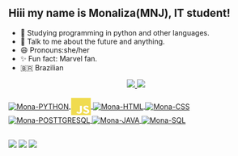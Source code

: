 ## Hiii my name is Monaliza(MNJ), IT student!

- 🌱 Studying programming in python and other languages.
- 💬 Talk to me about the future and anything.
- 😄 Pronouns:she/her
- ✨ Fun fact: Marvel fan.
- 🇧🇷 Brazilian

<div align="center">
  <a href="https://github.com/MNJ17">
  <img height="180em" src="https://github-readme-stats.vercel.app/api?username=MNJ17&show_icons=true&theme=dracula&include_all_commits=true&count_private=true"/>
  <img height="180em" src="https://github-readme-stats.vercel.app/api/top-langs/?username=MNJ17&layout=compact&langs_count=7&theme=dracula"/>
</div>
<div style="display: inline_block"><br>
  <img align="center" alt="Mona-PYTHON" height="40" width="40" src="https://cdn.jsdelivr.net/gh/devicons/devicon/icons/python/python-original-wordmark.svg">
  <img align="center" alt="Mona-JS" height="35" width="40" src="https://raw.githubusercontent.com/devicons/devicon/master/icons/javascript/javascript-plain.svg">
 <img align="center" alt="Mona-HTML" height="40" width="40" src="https://cdn.jsdelivr.net/gh/devicons/devicon/icons/html5/html5-original-wordmark.svg"> 
 <img align="center" alt="Mona-CSS" height="40" width="40" src="https://cdn.jsdelivr.net/gh/devicons/devicon/icons/css3/css3-original-wordmark.svg">
 <img align="center" alt="Mona-POSTTGRESQL" height="40" width="40" src="https://cdn.jsdelivr.net/gh/devicons/devicon/icons/postgresql/postgresql-plain-wordmark.svg" /> 
 <img align="center" alt="Mona-JAVA" height="60" width="60" src="https://cdn.jsdelivr.net/gh/devicons/devicon/icons/java/java-original-wordmark.svg" />
 <img align="center" alt="Mona-SQL" height="65" width="65" src="https://cdn.jsdelivr.net/gh/devicons/devicon/icons/sqlite/sqlite-plain-wordmark.svg" />
 </div>
  
  
  ##
 
<div> 
  <a href="https://instagram.com/wt_mona" target="_blank"><img src="https://img.shields.io/badge/-Instagram-%23E4405F?style=for-the-badge&logo=instagram&logoColor=white" target="_blank"></a>
  <a href = "mailto:nascimentodejesusmonaliza522@gmail.com"><img src="https://img.shields.io/badge/-Gmail-%23333?style=for-the-badge&logo=gmail&logoColor=white" target="_blank"></a>
  <a href="https://www.linkedin.com/in/monaliza-nascimento-de-jesus-a99987213" target="_blank"><img src="https://img.shields.io/badge/-LinkedIn-%230077B5?style=for-the-badge&logo=linkedin&logoColor=white" target="_blank"></a> 
 
</div>
